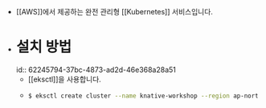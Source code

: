 - [[AWS]]에서 제공하는 완전 관리형 [[Kubernetes]] 서비스입니다.
- # 설치 방법
  id:: 62245794-37bc-4873-ad2d-46e368a28a51
	- [[eksctl]]을 사용합니다.
	- ```bash
	  $ eksctl create cluster --name knative-workshop --region ap-northeast-2
	  ```